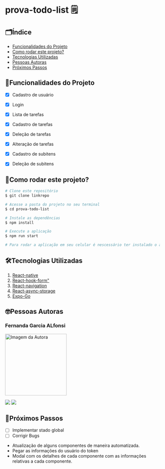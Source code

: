 # prova-todo-list 🗒️


## 🗂️Índice
- <a href="#funcionalidades-do-projeto">Funcionalidades do Projeto</a>
- <a href="#como-rodar-este-projeto">Como rodar este projeto?</a>
- <a href="#tecnologias-utilizadas">Tecnologias Utilizadas</a>
- <a href="#pessoas-autoras">Pessoas Autoras</a>
- <a href="#próximos-passos">Próximos Passos</a>

 ## 📱Funcionalidades do Projeto

 - [x] Cadastro de usuário
 - [x] Login
 - [x] Lista de tarefas
 - [x] Cadastro de tarefas
 - [x] Deleção de tarefas
 - [x] Alteração de tarefas
 - [x] Cadastro de subitens
 - [x] Deleção de subitens


## 🎦Como rodar este projeto?

```bash
# Clone este repositório
$ git clone linkrepo

# Acesse a pasta do projeto no seu terminal
$ cd prova-todo-list

# Instale as dependências
$ npm install

# Execute a aplicação
$ npm run start

# Para rodar a aplicação em seu celular é nescessário ter instalado o app Expo-Go
```

## 🛠Tecnologias Utilizadas

1. [React-native](https://reactnative.dev/)
2. [React-hook-form"](https://react-hook-form.com/)
3. [React-navigation](https://reactnavigation.org/)
4. [React-async-storage](https://react-native-async-storage.github.io/async-storage/docs/install/)
1. [Expo-Go](https://apps.apple.com/br/app/expo-go/id982107779)


## 🤓Pessoas Autoras

### Fernanda Garcia ALfonsi

<img style="width:200px" src="https://instagram.fcgh9-1.fna.fbcdn.net/v/t51.2885-19/189686793_223343626221919_10127873283067799_n.jpg?stp=dst-jpg_s150x150&_nc_ht=instagram.fcgh9-1.fna.fbcdn.net&_nc_cat=107&_nc_ohc=hLm3fdtBVjQAX9y-Whf&edm=AOQ1c0wBAAAA&ccb=7-5&oh=00_AT86dIAr2HIdEy0o1Y2BuEZc2Q-sMtKb2FYHNYO_uyFi1w&oe=63289F5F&_nc_sid=8fd12b" alt="Imagem da Autora">

<a href = "mailto:fefealfonsi@gmail.com"><img src="https://img.shields.io/badge/-Gmail-%23333?style=for-the-badge&logo=gmail&logoColor=white" target="_blank"></a>
 <a href="https://linkedin.com/in/https://www.linkedin.com/in/fernanda-alfonsi-93613a201/" target="_blank"><img src="https://img.shields.io/badge/-LinkedIn-%230077B5?style=for-the-badge&logo=linkedin&logoColor=white" target="_blank"></a> 

## 👟Próximos Passos

- [ ] Implementar stado global
- [ ] Corrigir Bugs
- Atualização de alguns componentes de maneira automatizada.
- Pegar  as informações do usuário do token
- Modal com os detalhes de cada componente com as informações relativas a cada componente. 
